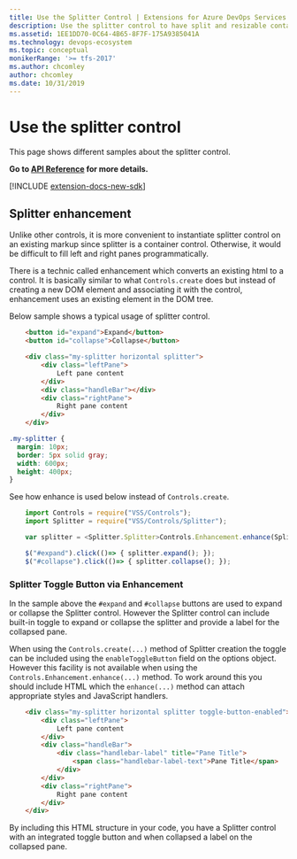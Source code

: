 ```yaml
---
title: Use the Splitter Control | Extensions for Azure DevOps Services
description: Use the splitter control to have split and resizable containers for other controls.
ms.assetid: 1EE1DD70-0C64-4B65-8F7F-175A9385041A
ms.technology: devops-ecosystem
ms.topic: conceptual
monikerRange: '>= tfs-2017'
ms.author: chcomley
author: chcomley
ms.date: 10/31/2019
---
```


# Use the splitter control

This page shows different samples about the splitter control.

**Go to [API Reference](../../reference/client/controls/splitter.md) for more details.**

[!INCLUDE [extension-docs-new-sdk](../../../includes/extension-docs-new-sdk.md)]

<a name="basic"></a>

## Splitter enhancement

Unlike other controls, it is more convenient to instantiate splitter control on an existing markup since splitter is a container control. Otherwise, it would be difficult to fill left and right panes programmatically.

There is a technic called enhancement which converts an existing html to a control. It is basically similar to what `Controls.create` does but instead of creating a new DOM element and associating it with the control, enhancement uses an existing element in the DOM tree.

Below sample shows a typical usage of splitter control.

```html
	<button id="expand">Expand</button>
	<button id="collapse">Collapse</button>

	<div class="my-splitter horizontal splitter">
		<div class="leftPane">
			Left pane content
		</div>
		<div class="handleBar"></div>
		<div class="rightPane">
			Right pane content
		</div>
	</div>
```

```css
.my-splitter {
  margin: 10px;
  border: 5px solid gray;
  width: 600px;
  height: 400px;
}
```

See how enhance is used below instead of `Controls.create`.

```javascript
	import Controls = require("VSS/Controls");
	import Splitter = require("VSS/Controls/Splitter");

	var splitter = <Splitter.Splitter>Controls.Enhancement.enhance(Splitter.Splitter, $(".my-splitter"));

	$("#expand").click(()=> { splitter.expand(); });
	$("#collapse").click(()=> { splitter.collapse(); });
```

### Splitter Toggle Button via Enhancement

In the sample above the `#expand` and `#collapse` buttons are used to expand or collapse the Splitter control. However the Splitter control can include built-in toggle to expand or collapse the splitter and provide a label for the collapsed pane.

When using the `Controls.create(...)` method of Splitter creation the toggle can be included using the `enableToggleButton` field on the options object. However this facility is not available when using the `Controls.Enhancement.enhance(...)` method. To work around this you should include HTML which the `enhance(...)` method can attach appropriate styles and JavaScript handlers.

```html
    <div class="my-splitter horizontal splitter toggle-button-enabled">
		<div class="leftPane">
			Left pane content
		</div>
		<div class="handleBar">
            <div class="handlebar-label" title="Pane Title">
                <span class="handlebar-label-text">Pane Title</span>
            </div>
        </div>
		<div class="rightPane">
			Right pane content
		</div>
	</div>
```

By including this HTML structure in your code, you have a Splitter control with an integrated toggle button and when collapsed a label on the collapsed pane.
